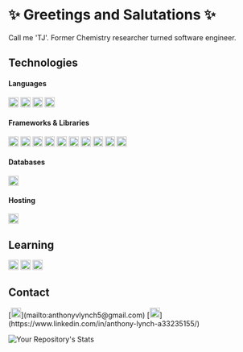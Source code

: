 # ✨ Greetings and Salutations ✨
<p> Call me 'TJ'. Former Chemistry researcher turned software engineer. </p>

## Technologies
#### Languages
<p float="left">
  <img src="https://img.shields.io/badge/css3-%231572B6.svg?style=for-the-badge&logo=css3&logoColor=white" height="20px" />
  <img src="https://img.shields.io/badge/html5-%23E34F26.svg?style=for-the-badge&logo=html5&logoColor=white" height="20px" />
  <img src="https://img.shields.io/badge/javascript-%23323330.svg?style=for-the-badge&logo=javascript&logoColor=%23F7DF1E" height="20px" />
  <img src="https://img.shields.io/badge/markdown-%23000000.svg?style=for-the-badge&logo=markdown&logoColor=white" height="20px" />
</p>

#### Frameworks & Libraries
<p float="left">
  <img src="https://img.shields.io/badge/chart.js-F5788D.svg?style=for-the-badge&logo=chart.js&logoColor=white" height="20px" />
  <img src="https://img.shields.io/badge/jquery-%230769AD.svg?style=for-the-badge&logo=jquery&logoColor=white" height="20px" />
  <img src="https://img.shields.io/badge/MUI-%230081CB.svg?style=for-the-badge&logo=material-ui&logoColor=white" height="20px" />
  <img src="https://img.shields.io/badge/NPM-%23000000.svg?style=for-the-badge&logo=npm&logoColor=white" height="20px" />
  <img src="https://img.shields.io/badge/node.js-6DA55F?style=for-the-badge&logo=node.js&logoColor=white" height="20px" />
  <img src="https://img.shields.io/badge/react-%2320232a.svg?style=for-the-badge&logo=react&logoColor=%2361DAFB" height="20px" />
  <img src="https://img.shields.io/badge/React_Router-CA4245?style=for-the-badge&logo=react-router&logoColor=white" height="20px" />
  <img src="https://img.shields.io/badge/redux-%23593d88.svg?style=for-the-badge&logo=redux&logoColor=white" height="20px" />
  <img src="https://img.shields.io/badge/-ReactJs-61DAFB?logo=react&logoColor=white&style=for-the-badge" height="20px" />
  <img src="https://img.shields.io/badge/express.js-%23404d59.svg?style=for-the-badge&logo=express&logoColor=%2361DAFB" height="20px" />
</p>

#### Databases
<p float="left">
  <img src="https://img.shields.io/badge/postgres-%23316192.svg?style=for-the-badge&logo=postgresql&logoColor=white" height="20px" />
</p>

#### Hosting
<p float="left">
  <img src="https://img.shields.io/badge/heroku-%23430098.svg?style=for-the-badge&logo=heroku&logoColor=white" height="20px" />
</p>

## Learning
<p float="left">
  <img src="https://img.shields.io/badge/c%23-%23239120.svg?style=for-the-badge&logo=c-sharp&logoColor=white" height="20px" />
  <img src="https://img.shields.io/badge/.NET-5C2D91?style=for-the-badge&logo=.net&logoColor=white" height="20px" />
  <img src="https://img.shields.io/badge/bootstrap-%23563D7C.svg?style=for-the-badge&logo=bootstrap&logoColor=white" height="20px" />
</p>

## Contact 
<p float="left">
  [<img src="https://img.shields.io/badge/Gmail-D14836?style=for-the-badge&logo=gmail&logoColor=white" height="20px" />](mailto:anthonyvlynch5@gmail.com)
  [<img src="https://img.shields.io/badge/linkedin-%230077B5.svg?style=for-the-badge&logo=linkedin&logoColor=white" height="20px" />](https://www.linkedin.com/in/anthony-lynch-a33235155/)
</p>


<!--
**AVLynch5/AVLynch5** is a ✨ _special_ ✨ repository because its `README.md` (this file) appears on your GitHub profile.

Here are some ideas to get you started:

- 🔭 I’m currently working on ...
- 🌱 I’m currently learning ...
- 👯 I’m looking to collaborate on ...
- 🤔 I’m looking for help with ...
- 💬 Ask me about ...
- 📫 How to reach me: ...
- 😄 Pronouns: ...
- ⚡ Fun fact: ...
-->

![Your Repository's Stats](https://github-readme-stats.vercel.app/api?username=AVLynch5&show_icons=true)
